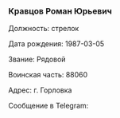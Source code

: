 ### Кравцов Роман Юрьевич

Должность: стрелок

Дата рождения: 1987-03-05

Звание: Рядовой

Воинская часть: 88060

Адрес: г. Горловка

Сообщение в Telegram: []()
